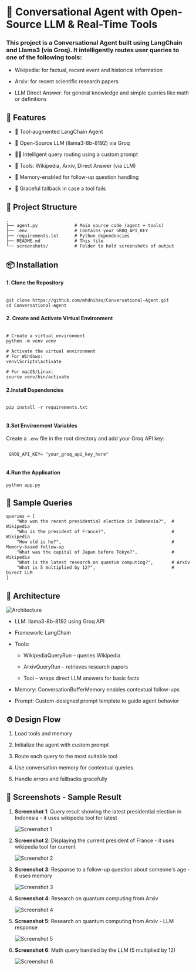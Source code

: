 # 🧠 Conversational Agent with Open-Source LLM & Real-Time Tools

### This project is a Conversational Agent built using LangChain and Llama3 (via Groq). It intelligently routes user queries to one of the following tools:

* Wikipedia: for factual, recent event and historical information

* Arxiv: for recent scientific research papers

* LLM Direct Answer: for general knowledge and simple queries like math or definitions

## 🚀 Features
* 🔗 Tool-augmented LangChain Agent

* 🧠 Open-Source LLM (llama3-8b-8192) via Groq

* 🕵️‍♂️ Intelligent query routing using a custom prompt

* 🧰 Tools: Wikipedia, Arxiv, Direct Answer (via LLM)

* 🧵 Memory-enabled for follow-up question handling

* 🔄 Graceful fallback in case a tool fails

## 📂 Project Structure
```
.
├── agent.py              # Main source code (agent + tools)
├── .env                  # Contains your GROQ_API_KEY
├── requirements.txt      # Python dependencies
├── README.md             # This file
└── screenshots/          # Folder to hold screenshots of output

```


## 📦 Installation
#### 1. Clone the Repository

```

git clone https://github.com/mhdnihas/Conversational-Agent.git
cd Conversational-Agent

```

#### 2. Create and Activate Virtual Environment

```

# Create a virtual environment
python -m venv venv

# Activate the virtual environment
# For Windows:
venv\Scripts\activate

# For macOS/Linux:
source venv/bin/activate

```


#### 2.Install Dependencies

```  

pip install -r requirements.txt  


```


#### 3.Set Environment Variables

Create a ```.env``` file in the root directory and add your Groq API key:


``` 

 GROQ_API_KEY= "your_groq_api_key_here"  
 
 ```


#### 4.Run the Application

``` 
python app.py 

```


## 💬 Sample Queries

```
queries = [
    "Who won the recent presidential election in Indonesia?",  # Wikipedia
    "Who is the president of France?",                         # Wikipedia
    "How old is he?",                                          # Memory-based follow-up
    "What was the capital of Japan before Tokyo?",             # Wikipedia
    "What is the latest research on quantum computing?",       # Arxiv
    "What is 5 multiplied by 12?",                             # Direct LLM
]

```

## 🧱 Architecture


![Architecture](screenshots/Ai-Agent-workflow.png)



* LLM: llama3-8b-8192 using Groq API

* Framework: LangChain

* Tools:

    * WikipediaQueryRun – queries Wikipedia

    * ArxivQueryRun – retrieves research papers

    * Tool – wraps direct LLM answers for basic facts

* Memory: ConversationBufferMemory enables contextual follow-ups

* Prompt: Custom-designed prompt template to guide agent behavior



## ⚙️ Design Flow

1. Load tools and memory

2. Initialize the agent with custom prompt

3. Route each query to the most suitable tool

4. Use conversation memory for contextual queries

5. Handle errors and fallbacks gracefully




## 📸 Screenshots - Sample Result

1. **Screenshot 1**: Query result showing the latest presidential election in Indonesia - it uses wikipedia tool for latest

   ![Screenshot 1](screenshots/Screenshot1.png)

2. **Screenshot 2**: Displaying the current president of France -  it uses wikipedia tool for current 

   ![Screenshot 2](screenshots/Screenshot2.png)

3. **Screenshot 3**: Response to a follow-up question about someone's age - it uses memory

   ![Screenshot 3](screenshots/Screenshot3.png)

4. **Screenshot 4**: Research on quantum computing from Arxiv

   ![Screenshot 4](screenshots/Screenshot4.png)

5. **Screenshot 5**: Research on quantum computing from Arxiv - LLM response

   ![Screenshot 5](screenshots/Screenshot5.png)

6. **Screenshot 6**: Math query handled by the LLM (5 multiplied by 12)

   ![Screenshot 6](screenshots/Screenshot6.png)


   